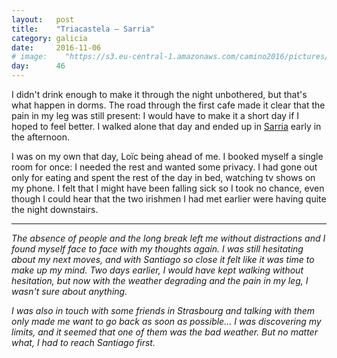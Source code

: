 ```yaml
---
layout:   post
title:    "Triacastela — Sarria"
category: galicia
date:     2016-11-06
# image:    "https://s3.eu-central-1.amazonaws.com/camino2016/pictures/30/peace.jpg"
day:      46
---
```


I didn't drink enough to make it through the night unbothered, but that's what happen in dorms. The road through the first cafe made it clear that the pain in my leg was still present: I would have to make it a short day if I hoped to feel better. I walked alone that day and ended up in [Sarria](https://www.google.fr/maps/place/27600+Sarria,+Province+de+Lugo,+Espagne/@42.7789815,-7.4202723,15z/data=!3m1!4b1!4m5!3m4!1s0xd3048097fbf82ad:0x9004c74b09000a64!8m2!3d42.7807873!4d-7.4140549?hl=fr) early in the afternoon.

I was on my own that day, Loïc being ahead of me. I booked myself a single room for once: I needed the rest and wanted some privacy. I had gone out only for eating and spent the rest of the day in bed, watching tv shows on my phone. I felt that I might have been falling sick so I took no chance, even though I could hear that the two irishmen I had met earlier were having quite the night downstairs.

<hr>

_The absence of people and the long break left me without distractions and I found myself face to face with my thoughts again. I was still hesitating about my next moves, and with Santiago so close it felt like it was time to make up my mind. Two days earlier, I would have kept walking without hesitation, but now with the weather degrading and the pain in my leg, I wasn't sure about anything._

_I was also in touch with some friends in Strasbourg and talking with them only made me want to go back as soon as possible... I was discovering my limits, and it seemed that one of them was the bad weather. But no matter what, I had to reach Santiago first._
